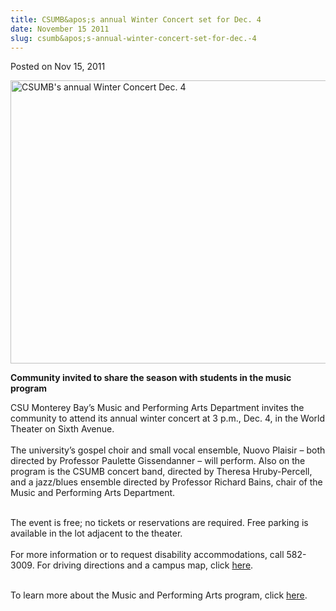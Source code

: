 ```yaml
---
title: CSUMB&apos;s annual Winter Concert set for Dec. 4
date: November 15 2011
slug: csumb&apos;s-annual-winter-concert-set-for-dec.-4
---
```





<span class="date">Posted on Nov 15, 2011    </span>
<p><img alt="CSUMB&apos;s annual Winter Concert Dec. 4" src="http://news.csumb.edu/sites/default/files/65/attachments/news/images/winter_concert_2011_e-flier.jpg" style="width:550px; height:453px"/></p>
<p><strong>Community invited to share the season with students in
the music program</strong></p>
<p>CSU Monterey Bay&#x2019;s Music and Performing Arts Department invites
the community to attend its annual winter concert at 3 p.m., Dec.
4, in the World Theater on Sixth Avenue.<br>
<br>
The university&#x2019;s gospel choir and small vocal ensemble, Nuovo
Plaisir &#x2013; both directed by Professor Paulette Gissendanner &#x2013; will
perform. Also on the program is the CSUMB concert band, directed by
Theresa Hruby-Percell, and a jazz/blues ensemble directed by
Professor Richard Bains, chair of the Music and Performing Arts
Department.</br></br></p>
<p>The event is free; no tickets or reservations are required. Free
parking is available in the lot adjacent to the theater.<br>
<br>
For more information or to request disability accommodations, call
582-3009. For driving directions and a campus map, click <a href="http://csumb.edu/map" rel="nofollow">here</a>.</br></br></p>
<p>To learn more about the Music and Performing Arts program, click
<a href="http://mpa.csumb.edu/" rel="nofollow">here</a>.</p>





